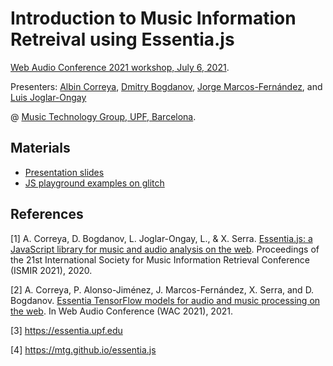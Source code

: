 # Introduction to Music Information Retreival using Essentia.js

[Web Audio Conference 2021 workshop, July 6, 2021](https://webaudioconf2021.com/workshop-a-1/).

Presenters: [Albin Correya](https://twitter.com/albincorreya), [Dmitry Bogdanov](https://twitter.com/di_bogdanov), [Jorge Marcos-Fernández](https://github.com/jmarcosfer), and [Luis Joglar-Ongay](https://twitter.com/luisjoglar)

@ [Music Technology Group, UPF, Barcelona](https://www.upf.edu/web/mtg/).

## Materials

- [Presentation slides](./Introduction%20to%20MIR%20using%20Essentia.js.pdf)
- [JS playground examples on glitch](https://glitch.com/@jmarcosfer/wac-21-essentia-js-tutorial)



## References

[1] A. Correya, D. Bogdanov, L. Joglar-Ongay, L., & X. Serra. [Essentia.js: a JavaScript library for music and audio analysis on the web](https://repositori.upf.edu/bitstream/handle/10230/45451/bogdanov_ismir_essent.pdf?sequence=1&isAllowed=y). Proceedings of the 21st International Society for Music Information Retrieval Conference (ISMIR 2021), 2020.

[2] A. Correya, P. Alonso-Jiménez, J. Marcos-Fernández, X. Serra, and D. Bogdanov. [Essentia TensorFlow models for audio and music processing on the web](https://webaudioconf2021.com/paper-c-4/). In Web Audio Conference (WAC 2021), 2021.

[3] https://essentia.upf.edu

[4] https://mtg.github.io/essentia.js
